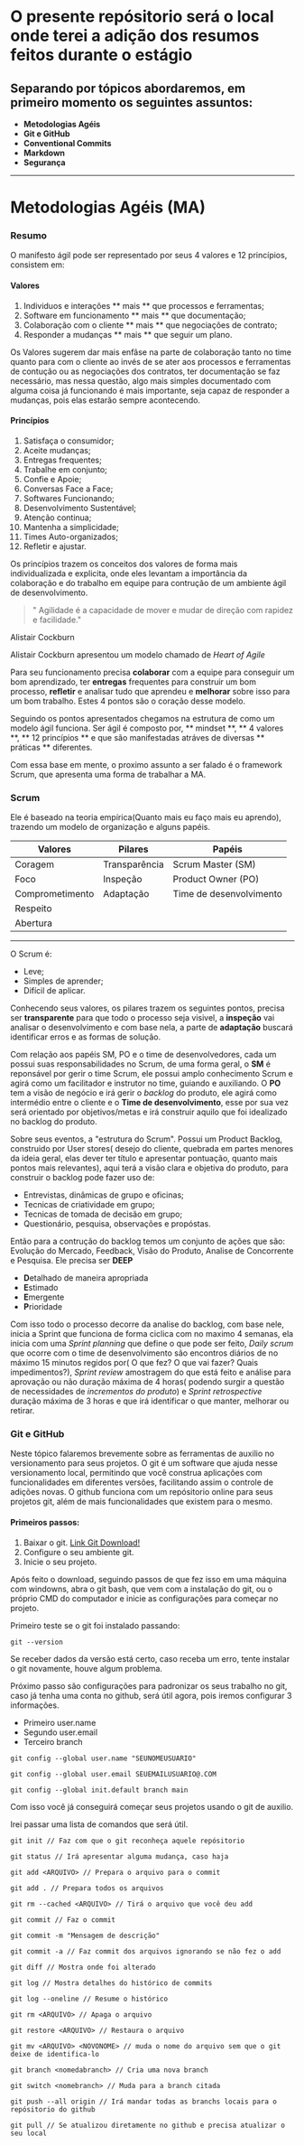 # O presente repósitorio será o local onde terei a adição dos resumos feitos durante o estágio

## Separando por tópicos abordaremos, em primeiro momento os seguintes assuntos:

- **Metodologias Agéis**
- **Git e GitHub**
- **Conventional Commits**
- **Markdown**
- **Segurança** 

---

# **Metodologias Agéis (MA)**

### Resumo

O manifesto ágil pode ser representado por seus 4 valores e 12 princípios, consistem em:

#### Valores

1. Individuos e interações ** mais ** que processos e ferramentas;
2. Software em funcionamento ** mais ** que documentação;
3. Colaboração com o cliente ** mais ** que negociações de contrato;
4. Responder a mudanças ** mais ** que seguir um plano.

Os Valores sugerem dar mais enfâse na parte de colaboração tanto no time quanto para com o cliente ao invés de se ater aos processos e ferramentas de contução ou as negociações dos contratos, ter documentação se faz necessário, mas nessa questão, algo mais simples documentado com alguma coisa já funcionando é mais importante, seja capaz de responder a mudanças, pois elas estarão sempre acontecendo.

#### Princípios

1. Satisfaça o consumidor;
2. Aceite mudanças;
3. Entregas frequentes;
4. Trabalhe em conjunto;
5. Confie e Apoie;
6. Conversas Face a Face;
7. Softwares Funcionando;
8. Desenvolvimento Sustentável;
9. Atenção continua;
10. Mantenha a simplicidade;
11. Times Auto-organizados;
12. Refletir e ajustar.

Os princípios trazem os conceitos dos valores de forma mais  individualizada e explicita, onde eles levantam a importância da colaboração e do trabalho em equipe para contrução de um ambiente ágil de desenvolvimento.

> " Agilidade é a capacidade de mover e mudar de direção com rapidez e facilidade." 
> 
 Alistair Cockburn

Alistair Cockburn apresentou um modelo chamado de _*Heart of Agile*_

Para seu funcionamento precisa **colaborar** com a equipe para conseguir um bom aprendizado, ter **entregas** frequentes para construir um bom processo, **refletir** e analisar tudo que aprendeu e **melhorar** sobre isso para um bom trabalho. Estes 4 pontos são o coração desse modelo.

Seguindo os pontos apresentados chegamos na estrutura de como um modelo ágil funciona. Ser ágil é composto por, ** mindset **, ** 4 valores **, ** 12 princípios ** e que são manifestadas atráves de diversas ** práticas ** diferentes.

Com essa base em mente, o proximo assunto a ser falado é o framework Scrum, que apresenta uma forma de trabalhar a MA.

### Scrum

Ele é baseado na teoria empírica(Quanto mais eu faço mais eu aprendo), trazendo um modelo de organização e alguns papéis.

| Valores         | Pilares      | Papéis                 |
|---------        |--------------|----------              |
| Coragem         | Transparência|Scrum Master (SM)       |
| Foco            | Inspeção     |Product Owner (PO)      |
| Comprometimento | Adaptação    |Time de desenvolvimento |
| Respeito        |        
| Abertura        | 
----   


O Scrum é:
 - Leve;
 - Simples de aprender;
 - Difícil de aplicar.

Conhecendo seus valores, os pilares trazem os seguintes pontos, precisa ser **transparente** para que todo o processo seja visivel, a **inspeção** vai analisar o desenvolvimento e com base nela, a parte de **adaptação** buscará identificar erros e as formas de solução.

Com relação aos papéis SM, PO e o time de desenvolvedores, cada um possui suas responsabilidades no Scrum, de uma forma geral, o **SM** é reponsável por gerir o time Scrum, ele possui amplo conhecimento Scrum e agirá como um facilitador e instrutor no time, guiando e auxiliando. O **PO** tem a visão de negócio e irá gerir o *backlog* do produto, ele agirá como intermédio entre o cliente e o **Time de desenvolvimento**, esse por sua vez será orientado por objetivos/metas e irá construir aquilo que foi idealizado no backlog do produto.

Sobre seus eventos, a "estrutura do Scrum". Possui um Product Backlog, construido por User stores( desejo do cliente, quebrada em partes menores da ideia geral, elas dever ter título e apresentar pontuação, quanto mais pontos mais relevantes), aqui terá a visão clara e objetiva do produto, para construir o backlog pode fazer uso de:
 - Entrevistas, dinâmicas de grupo e oficinas;
 - Tecnicas de criatividade em grupo;
 - Tecnicas de tomada de decisão em grupo;
 - Questionário, pesquisa, observações e propóstas.

Então para a contrução do backlog temos um conjunto de ações que são: Evolução do Mercado, Feedback, Visão do Produto, Analise de Concorrente e Pesquisa. Ele precisa ser **DEEP**
- **D**etalhado de maneira apropriada
- **E**stimado
- **E**mergente
- **P**rioridade

Com isso todo o processo decorre da analise do backlog, com base nele, inicia a Sprint que funciona de forma ciclica com no maximo 4 semanas, ela inicia com uma *Sprint planning* que define o que pode ser feito, *Daily scrum* que ocorre com o time de desenvolvimento são encontros diários de no máximo 15 minutos regidos por( O que fez? O que vai fazer? Quais impedimentos?), *Sprint review* amostragem do que está feito e análise para aprovação ou não duração máxima de 4 horas( podendo surgir a questão de necessidades de *incrementos do produto*) e *Sprint retrospective* duração máxima de 3 horas e que irá identificar o que manter, melhorar ou retirar.


### Git e GitHub

Neste tópico falaremos brevemente sobre as ferramentas de auxilio no versionamento para seus projetos. O git é um software que ajuda nesse versionamento local, permitindo que você construa aplicações com funcionalidades em diferentes versões, facilitando assim o controle de adições novas. O github funciona com um repósitorio online para seus projetos git, além de mais funcionalidades que existem para o mesmo.

#### Primeiros passos:

1. Baixar o git. [Link Git Download!](https://git-scm.com/downloads "Git")
2. Configure o seu ambiente git.
3. Inicie o seu projeto.

Após feito o download, seguindo passos de que fez isso em uma máquina com windowns, abra o git bash, que vem com a instalação do git, ou o próprio CMD do computador e inicie as configurações para começar no projeto.

Primeiro teste se o git foi instalado passando:

```
git --version

```
Se receber dados da versão está certo, caso receba um erro, tente instalar o git novamente, houve algum problema.

Próximo passo são configurações para padronizar os seus trabalho no git, caso já tenha uma conta no github, será útil agora, pois iremos configurar 3 informações.

- Primeiro user.name
- Segundo user.email
- Terceiro branch

```
git config --global user.name "SEUNOMEUSUARIO"
```
```
git config --global user.email SEUEMAILUSUARIO@.COM
```
```
git config --global init.default branch main
```
Com isso você já conseguirá começar seus projetos usando o git de auxilio.

Irei passar uma lista de comandos que será útil.

```
git init // Faz com que o git reconheça aquele repósitorio

git status // Irá apresentar alguma mudança, caso haja

git add <ARQUIVO> // Prepara o arquivo para o commit

git add . // Prepara todos os arquivos

git rm --cached <ARQUIVO> // Tirá o arquivo que você deu add

git commit // Faz o commit

git commit -m "Mensagem de descrição"

git commit -a // Faz commit dos arquivos ignorando se não fez o add

git diff // Mostra onde foi alterado

git log // Mostra detalhes do histórico de commits

git log --oneline // Resume o histórico

git rm <ARQUIVO> // Apaga o arquivo

git restore <ARQUIVO> // Restaura o arquivo

git mv <ARQUIVO> <NOVONOME> // muda o nome do arquivo sem que o git deixe de identifica-lo

git branch <nomedabranch> // Cria uma nova branch

git switch <nomebranch> // Muda para a branch citada

git push --all origin // Irá mandar todas as branchs locais para o repósitorio do github

git pull // Se atualizou diretamente no github e precisa atualizar o seu local
```